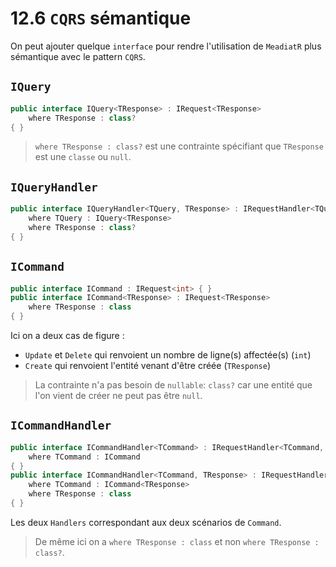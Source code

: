# 12.6 `CQRS` sémantique

On peut ajouter quelque `interface` pour rendre l'utilisation de `MeadiatR` plus sémantique avec le pattern `CQRS`.



## `IQuery`

```cs
public interface IQuery<TResponse> : IRequest<TResponse> 
    where TResponse : class?
{ }
```

> `where TResponse : class?` est une contrainte spécifiant que `TResponse` est une `classe` ou `null`.



## `IQueryHandler`

```cs
public interface IQueryHandler<TQuery, TResponse> : IRequestHandler<TQuery, TResponse>  
    where TQuery : IQuery<TResponse> 
    where TResponse : class?
{ }
```



## `ICommand`

```cs
public interface ICommand : IRequest<int> { }
public interface ICommand<TResponse> : IRequest<TResponse> 
    where TResponse : class
{ }
```

Ici on a deux cas de figure :

- `Update` et `Delete` qui renvoient un nombre de ligne(s) affectée(s) (`int`)
- `Create` qui renvoient l'entité venant d'être créée (`TResponse`)

> La contrainte n'a pas besoin de `nullable`: `class?` car une entité que l'on vient de créer ne peut pas être `null`. 



## `ICommandHandler`

```cs
public interface ICommandHandler<TCommand> : IRequestHandler<TCommand, int>
    where TCommand : ICommand
{ }
public interface ICommandHandler<TCommand, TResponse> : IRequestHandler<TCommand, TResponse>
    where TCommand : ICommand<TResponse>
    where TResponse : class
{ }
```

Les deux `Handlers` correspondant aux deux scénarios de `Command`.

> De même ici on a `where TResponse : class` et non `where TResponse : class?`.
